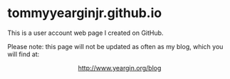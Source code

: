 # tommyyearginjr.github.io
This is a user account web page I created on GitHub. 

<p>Please note: this page will not be updated as often as my blog, which you will find at:</p>
<p align="center"><a href="http://www.yeargin.org/blog">http://www.yeargin.org/blog</a></p>
